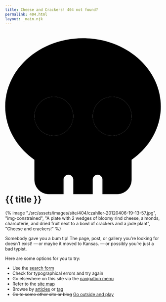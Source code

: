 ```yaml
---
title: Cheese and Crackers! 404 not found?
permalink: 404.html
layout: _main.njk
---
```

  
<!-- markdownlint-disable MD025 -->
# <icon-l class="bigger icon-before"><span class="with-icon"><svg id="icon-skull" xmlns="http://www.w3.org/2000/svg" viewBox="0 0 512 512"><path fill="var(--mpb-color-accent)" d="M0 224c0 70.7 37.5 133.8 96 174.9c0 .4 0 .7 0 1.1l0 64c0 26.5 21.5 48 48 48l48 0 0-48c0-8.8 7.2-16 16-16s16 7.2 16 16l0 48 64 0 0-48c0-8.8 7.2-16 16-16s16 7.2 16 16l0 48 48 0c26.5 0 48-21.5 48-48l0-64c0-.4 0-.7 0-1.1c58.5-41.1 96-104.1 96-174.9C512 100.3 397.4 0 256 0S0 100.3 0 224zm224 32A64 64 0 1 1 96 256a64 64 0 1 1 128 0zm192 0a64 64 0 1 1 -128 0 64 64 0 1 1 128 0z"/><path fill="var(--mpb-color-accentReverse)" d="M160 320a64 64 0 1 0 0-128 64 64 0 1 0 0 128zm192 0a64 64 0 1 0 0-128 64 64 0 1 0 0 128z"/></svg> {{ title }}</icon-l>
<!-- markdownlint-enable MD025 -->

<mpb-dialog-img>

{% image "./src/assets/images/site/404/czahller-20120406-19-13-57.jpg", "img-constrained", "A plate with 2 wedges of bloomy rind cheese, almonds, charcuterie, and dried fruit next to a bowl of crackers and a jade plant", "Cheese and crackers!" %}</mpb-dialog-img>

Somebody gave you a bum tip! The page, post, or gallery you’re looking for doesn’t exist! — or maybe it moved to Kansas. — or possibly you’re just a bad typist.

Here are some options for you to try:

* Use the [search form](#search)
* Check for typographical errors and try again
* Go elsewhere on this site via the [navigation menu](#nav-primary)
* Refer to the [site map](/site-map/)
* Browse by [articles](/blog/) or [tag](/blog/tags)
* <del>Go to some other site or blog</del> <ins>Go outside and play</ins>
